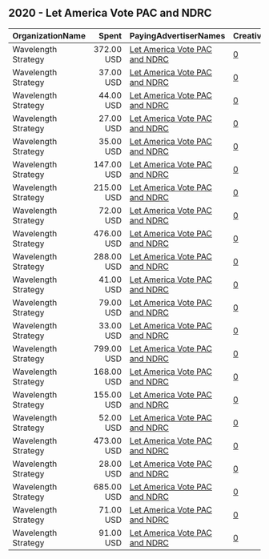 ## 2020 - Let America Vote PAC and NDRC 
|OrganizationName|Spent|PayingAdvertiserNames|CreativeUrls|Impressions|Genders|AgeBrackets|CountryCodes|BillingAddresses|CandidateBallotInformation|
|:---|---:|:---|:---|---:|:---|:---|:---|:---|:---|
|Wavelength Strategy|372.00 USD|[Let America Vote PAC and NDRC](2020/Let_America_Vote_PAC_and_NDRC.md)|[0](https://www.snap.com/political-ads/asset/4940abf05beb175b7b32c1b840415496a8c9d9160de49951a9aadab24ad171b2?mediaType=jpg)|231,841|||united states|US|Let America Vote and NDRC|
|Wavelength Strategy|37.00 USD|[Let America Vote PAC and NDRC](2020/Let_America_Vote_PAC_and_NDRC.md)|[0](https://www.snap.com/political-ads/asset/5b2445088a6c5090d429505e3cf9a6b7b2fda103ba778f9a396546d551f0d56e?mediaType=jpg)|28,451|||united states|US|Let America Vote and NDRC|
|Wavelength Strategy|44.00 USD|[Let America Vote PAC and NDRC](2020/Let_America_Vote_PAC_and_NDRC.md)|[0](https://www.snap.com/political-ads/asset/bdaa1184f7d14458e80346d6240d9653a9f65d873d3eb5ef8f876acb98b33bd5?mediaType=jpg)|28,253|||united states|US|Let America Vote and NDRC|
|Wavelength Strategy|27.00 USD|[Let America Vote PAC and NDRC](2020/Let_America_Vote_PAC_and_NDRC.md)|[0](https://www.snap.com/political-ads/asset/4e613ce732722df63aa353bedc5a97d5f0f2ec3342ad6a1a16f238fd73ead98b?mediaType=jpg)|16,361|||united states|US|Let America Vote and NDRC|
|Wavelength Strategy|35.00 USD|[Let America Vote PAC and NDRC](2020/Let_America_Vote_PAC_and_NDRC.md)|[0](https://www.snap.com/political-ads/asset/7373120e27a7be7df50fa8f551ff21c377027d0d76895ff132afc7c57e0d3f5c?mediaType=mp4)|22,425|||united states|US|Let America Vote and NDRC|
|Wavelength Strategy|147.00 USD|[Let America Vote PAC and NDRC](2020/Let_America_Vote_PAC_and_NDRC.md)|[0](https://www.snap.com/political-ads/asset/bf6436b7d4b501f38ce8926871c530d476f1213999c28fdeb9d9a2331e58118c?mediaType=jpg)|95,528|||united states|US|Let America Vote and NDRC|
|Wavelength Strategy|215.00 USD|[Let America Vote PAC and NDRC](2020/Let_America_Vote_PAC_and_NDRC.md)|[0](https://www.snap.com/political-ads/asset/c4828ffb1c106d0c4493b82c7f9068f07706690aa86e416539f6f77c66e7b50e?mediaType=jpg)|123,407|||united states|US|Let America Vote and NDRC|
|Wavelength Strategy|72.00 USD|[Let America Vote PAC and NDRC](2020/Let_America_Vote_PAC_and_NDRC.md)|[0](https://www.snap.com/political-ads/asset/472e8cf4e12636e0d6bb7b1df7317f633b4a6dcbcf6cd5cd3e2f3b4ed164ad3d?mediaType=jpg)|48,629|||united states|US|Let America Vote and NDRC|
|Wavelength Strategy|476.00 USD|[Let America Vote PAC and NDRC](2020/Let_America_Vote_PAC_and_NDRC.md)|[0](https://www.snap.com/political-ads/asset/952bb4e10845292c941f126492760a3630753665ce929b1bc02c45577ddedae5?mediaType=mp4)|316,951|||united states|US|Let America Vote and NDRC|
|Wavelength Strategy|288.00 USD|[Let America Vote PAC and NDRC](2020/Let_America_Vote_PAC_and_NDRC.md)|[0](https://www.snap.com/political-ads/asset/ea2959c8c73e6e0724d2437b7656a41f6b6c0f2516b01fe727cd1bf39478eab0?mediaType=jpg)|181,550|||united states|US|Let America Vote and NDRC|
|Wavelength Strategy|41.00 USD|[Let America Vote PAC and NDRC](2020/Let_America_Vote_PAC_and_NDRC.md)|[0](https://www.snap.com/political-ads/asset/be2c554514a1e59e285adf9939f900909372d61639028cb254db8d7d0288d17e?mediaType=jpg)|27,956|||united states|US|Let America Vote and NDRC|
|Wavelength Strategy|79.00 USD|[Let America Vote PAC and NDRC](2020/Let_America_Vote_PAC_and_NDRC.md)|[0](https://www.snap.com/political-ads/asset/c0ae2710c137bbd2756aee21c7bbd0eda25ae28e06454cda5b58cfce05f295e3?mediaType=mp4)|55,870|||united states|US|Let America Vote and NDRC|
|Wavelength Strategy|33.00 USD|[Let America Vote PAC and NDRC](2020/Let_America_Vote_PAC_and_NDRC.md)|[0](https://www.snap.com/political-ads/asset/c92260bb9c3d48cf9a307cde23e4e51c96024112b9e5d695046e715260126340?mediaType=jpg)|23,781|||united states|US|Let America Vote and NDRC|
|Wavelength Strategy|799.00 USD|[Let America Vote PAC and NDRC](2020/Let_America_Vote_PAC_and_NDRC.md)|[0](https://www.snap.com/political-ads/asset/80ff6ffdf688a7d5c260c206941f3c39c522ac544a943b194453d1c8889929e5?mediaType=mp4)|504,726|||united states|US|Let America Vote and NDRC|
|Wavelength Strategy|168.00 USD|[Let America Vote PAC and NDRC](2020/Let_America_Vote_PAC_and_NDRC.md)|[0](https://www.snap.com/political-ads/asset/b5f141d8db203a7d44bf5462a6152fa69d86664f4cdb2f18a867d2a7df1ca26f?mediaType=mp4)|116,096|||united states|US|Let America Vote and NDRC|
|Wavelength Strategy|155.00 USD|[Let America Vote PAC and NDRC](2020/Let_America_Vote_PAC_and_NDRC.md)|[0](https://www.snap.com/political-ads/asset/507b4f55593d10d9a189dbf7f6f0dc43498af11a63df7ebf0e2f4876741b7687?mediaType=jpg)|109,830|||united states|US|Let America Vote and NDRC|
|Wavelength Strategy|52.00 USD|[Let America Vote PAC and NDRC](2020/Let_America_Vote_PAC_and_NDRC.md)|[0](https://www.snap.com/political-ads/asset/0bbdb1c83fbb660a6d2964a771e5fc6f51c15216dc17de9cd313ae44af4c0faf?mediaType=mp4)|33,254|||united states|US|Let America Vote and NDRC|
|Wavelength Strategy|473.00 USD|[Let America Vote PAC and NDRC](2020/Let_America_Vote_PAC_and_NDRC.md)|[0](https://www.snap.com/political-ads/asset/3bc83e5ae47d09f0e16148aa2d27fdc5e2f9ff682b93405ee735d26d6ece4b52?mediaType=mp4)|290,241|||united states|US|Let America Vote and NDRC|
|Wavelength Strategy|28.00 USD|[Let America Vote PAC and NDRC](2020/Let_America_Vote_PAC_and_NDRC.md)|[0](https://www.snap.com/political-ads/asset/1848a691e4832e968e778dffac62805f819f8ff27ef08173c796a57cd3f0d8e7?mediaType=jpg)|14,086|||united states|US|Let America Vote and NDRC|
|Wavelength Strategy|685.00 USD|[Let America Vote PAC and NDRC](2020/Let_America_Vote_PAC_and_NDRC.md)|[0](https://www.snap.com/political-ads/asset/5881eb1a5b12e7d9645d2cdc179a96204d3e66348284873a7e5e1e7da1cbdf83?mediaType=jpg)|384,333|||united states|US|Let America Vote and NDRC|
|Wavelength Strategy|71.00 USD|[Let America Vote PAC and NDRC](2020/Let_America_Vote_PAC_and_NDRC.md)|[0](https://www.snap.com/political-ads/asset/26a86833a5a4fb5b5361adc9586c96c189b977a29d17be80fcab9221298a629d?mediaType=jpg)|48,002|||united states|US|Let America Vote and NDRC|
|Wavelength Strategy|91.00 USD|[Let America Vote PAC and NDRC](2020/Let_America_Vote_PAC_and_NDRC.md)|[0](https://www.snap.com/political-ads/asset/5650a1098bc3057949296b607c478d809b0a37e31e2adf301d623c517555ec4e?mediaType=mp4)|62,048|||united states|US|Let America Vote and NDRC|
